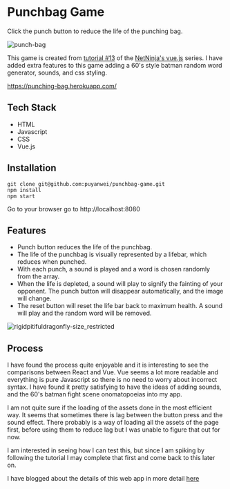 # Punchbag Game

Click the punch button to reduce the life of the punching bag.

![punch-bag](https://user-images.githubusercontent.com/14803518/36499958-b659d818-173a-11e8-8331-a06ba115fd7d.gif)

This game is created from [tutorial #13](https://www.youtube.com/watch?v=WjfpQlVem-8) of the [NetNinja's vue.js](https://www.youtube.com/watch?v=5LYrN_cAJoA&list=PL4cUxeGkcC9gQcYgjhBoeQH7wiAyZNrYa) series. I have added extra features to this game adding a 60's style batman random word generator, sounds, and css styling.

https://punching-bag.herokuapp.com/

## Tech Stack

* HTML
* Javascript
* CSS
* Vue.js

## Installation

```
git clone git@github.com:puyanwei/punchbag-game.git
npm install
npm start
```

Go to your browser go to http://localhost:8080

## Features

* Punch button reduces the life of the punchbag.
* The life of the punchbag is visually represented by a lifebar, which reduces when punched.
* With each punch, a sound is played and a word is chosen randomly from the array.
* When the life is depleted, a sound will play to signify the fainting of your opponent. The punch button will disappear automatically, and the image will change.
* The reset button will reset the life bar back to maximum health. A sound will play and the random word will be removed.

![rigidpitifuldragonfly-size_restricted](https://user-images.githubusercontent.com/14803518/36483292-a2fbd69a-170d-11e8-8216-86ec970881f3.gif)

## Process

I have found the process quite enjoyable and it is interesting to see the comparisons between React and Vue. Vue seems a lot more readable and everything is pure Javascript so there is no need to worry about incorrect syntax. I have found it pretty satisfying to have the ideas of adding sounds, and the 60's batman fight scene onomatopoeias into my app.

I am not quite sure if the loading of the assets done in the most efficient way. It seems that sometimes there is lag between the button press and the sound effect. There probably is a way of loading all the assets of the page first, before using them to reduce lag but I was unable to figure that out for now.

I am interested in seeing how I can test this, but since I am spiking by following the tutorial I may complete that first and come back to this later on.

I have blogged about the details of this web app in more detail [here](https://thep-log.blogspot.co.uk/2018/02/a-vue-to-view-punchbag-game.html)
